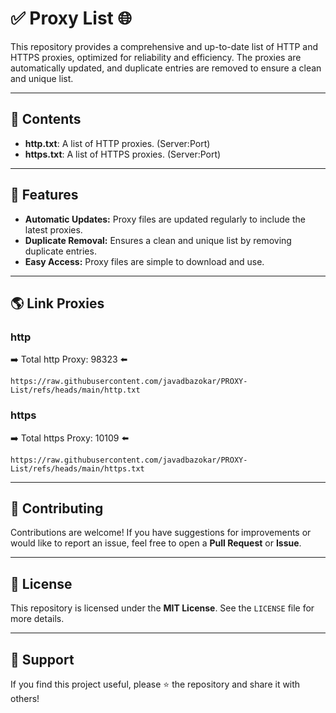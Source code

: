 # ✅ Proxy List 🌐

This repository provides a comprehensive and up-to-date list of HTTP and HTTPS proxies, optimized for reliability and efficiency. The proxies are automatically updated, and duplicate entries are removed to ensure a clean and unique list.

---

## 📂 Contents

- **http.txt**: A list of HTTP proxies. (Server:Port)
- **https.txt**: A list of HTTPS proxies. (Server:Port)

---

## 🚀 Features

- **Automatic Updates:** Proxy files are updated regularly to include the latest proxies.
- **Duplicate Removal:** Ensures a clean and unique list by removing duplicate entries.
- **Easy Access:** Proxy files are simple to download and use.

---

## 🌎 Link Proxies

### http
➡️ Total http Proxy: 98323 ⬅️

    https://raw.githubusercontent.com/javadbazokar/PROXY-List/refs/heads/main/http.txt

### https
➡️ Total https Proxy: 10109 ⬅️

    https://raw.githubusercontent.com/javadbazokar/PROXY-List/refs/heads/main/https.txt

---

## 🤝 Contributing

Contributions are welcome! If you have suggestions for improvements or would like to report an issue, feel free to open a **Pull Request** or **Issue**.

---

## 📜 License

This repository is licensed under the **MIT License**. See the `LICENSE` file for more details.

---

## 🌟 Support

If you find this project useful, please ⭐ the repository and share it with others!
